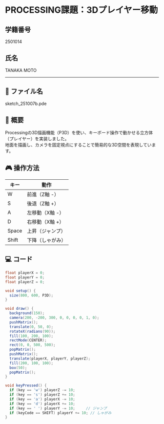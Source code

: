 # PROCESSING課題：3Dプレイヤー移動

## 学籍番号
2501014

## 氏名
TANAKA MOTO

---

## 📁 ファイル名
sketch_251007b.pde


## 📝 概要
Processingの3D描画機能（P3D）を使い、キーボード操作で動かせる立方体（プレイヤー）を実装しました。  
地面を描画し、カメラを固定視点にすることで簡易的な3D空間を表現しています。

## 🎮 操作方法
| キー | 動作 |
|------|------|
| W | 前進（Z軸 -） |
| S | 後退（Z軸 +） |
| A | 左移動（X軸 -） |
| D | 右移動（X軸 +） |
| Space | 上昇（ジャンプ） |
| Shift | 下降（しゃがみ） |

## 💻 コード
```java
float playerX = 0;
float playerY = 0;
float playerZ = 0;

void setup() {
  size(800, 600, P3D);
}

void draw() {
  background(150);
  camera(200, -200, 300, 0, 0, 0, 0, 1, 0);
  pushMatrix();
  translate(0, 50, 0);
  rotateX(radians(90));
  fill(100, 200, 100);
  rectMode(CENTER);
  rect(0, 0, 500, 500);
  popMatrix();
  pushMatrix();
  translate(playerX, playerY, playerZ);
  fill(200, 100, 100);
  box(50);
  popMatrix();
}

void keyPressed() {
  if (key == 'w') playerZ -= 10;
  if (key == 's') playerZ += 10;
  if (key == 'a') playerX -= 10;
  if (key == 'd') playerX += 10;
  if (key == ' ') playerY -= 10;     // ジャンプ
  if (keyCode == SHIFT) playerY += 10; // しゃがみ
}
